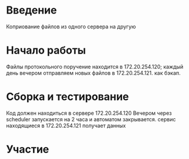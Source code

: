 # Введение
Коприование файлов из одного сервера на другую

# Начало работы
Файлы протокольного поручение находится в 172.20.254.120; каждый день вечером отправляем новых файлов в 172.20.254.121. как бэкап.
# Сборка и тестирование
Код должен находиться в сервере 172.20.254.120
Вечером через scheduler запускается на 2 часа и автоматом закрывается. 
сервис находящиеся в 172.20.254.121 получает данных 
# Участие

